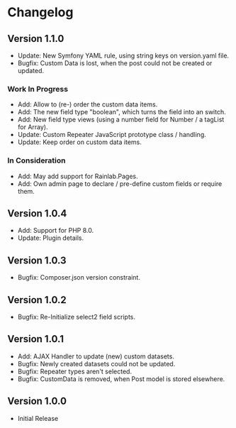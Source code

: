 Changelog
=========

Version 1.1.0
-------------
-   Update: New Symfony YAML rule, using string keys on version.yaml file.
-   Bugfix: Custom Data is lost, when the post could not be created or updated.

### Work In Progress
-   Add: Allow to (re-) order the custom data items.
-   Add: The new field type "boolean", which turns the field into an switch.
-   Add: New field type views (using a number field for Number / a tagList for Array).
-   Update: Custom Repeater JavaScript prototype class / handling.
-   Update: Keep order on custom data items.

### In Consideration
-   Add: May add support for Rainlab.Pages.
-   Add: Own admin page to declare / pre-define custom fields or require them.

Version 1.0.4
-------------
-   Add: Support for PHP 8.0.
-   Update: Plugin details.

Version 1.0.3
-------------
-   Bugfix: Composer.json version constraint.

Version 1.0.2
-------------
-  Bugfix: Re-Initialize select2 field scripts.

Version 1.0.1
-------------
-   Add: AJAX Handler to update (new) custom datasets.
-   Bugfix: Newly created datasets could not be updated.
-   Bugfix: Repeater types aren't selected.
-   Bugfix: CustomData is removed, when Post model is stored elsewhere.

Version 1.0.0
-------------
-   Initial Release
